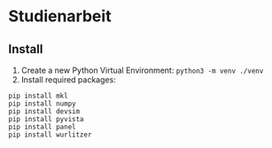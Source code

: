 # Studienarbeit

## Install
1. Create a new Python Virtual Environment: `python3 -m venv ./venv`
2. Install required packages:
```
pip install mkl
pip install numpy
pip install devsim
pip install pyvista
pip install panel
pip install wurlitzer
```